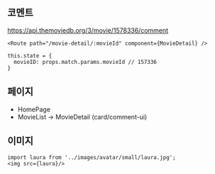 
## 코멘트  
https://api.themoviedb.org/3/movie/1578336/comment 

```
<Route path="/movie-detail/:movieId" component={MovieDetail} />

this.state = {
  movieID: props.match.params.movieId // 157336 
}
```


## 페이지
- HomePage
- MovieList -> MovieDetail (card/comment-ui)


## 이미지
```
import laura from '../images/avatar/small/laura.jpg';
<img src={laura}/>
```